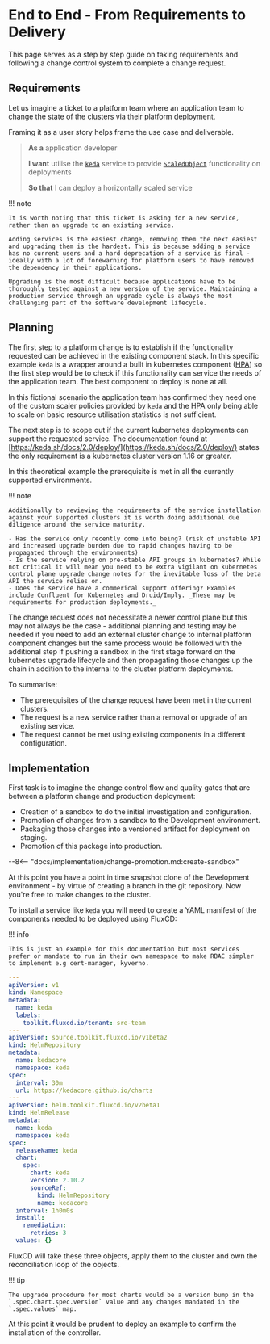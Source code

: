 # End to End - From Requirements to Delivery

This page serves as a step by step guide on taking requirements and following a change control system to complete a change request.

## Requirements

Let us imagine a ticket to a platform team where an application team to change the state of the clusters via their platform deployment.

Framing it as a user story helps frame the use case and deliverable.

> **As a** application developer
>
> **I want** utilise the [`keda`](https://keda.sh/) service to provide [`ScaledObject`](https://keda.sh/docs/2.0/concepts/scaling-deployments/#scaledobject-spec) functionality on deployments
>
> **So that** I can deploy a horizontally scaled service

!!! note

    It is worth noting that this ticket is asking for a new service, rather than an upgrade to an existing service. 
    
    Adding services is the easiest change, removing them the next easiest and upgrading them is the hardest. This is because adding a service has no current users and a hard deprecation of a service is final - ideally with a lot of forewarning for platform users to have removed the dependency in their applications.

    Upgrading is the most difficult because applications have to be thoroughly tested against a new version of the service. Maintaining a production service through an upgrade cycle is always the most challenging part of the software development lifecycle.

## Planning

The first step to a platform change is to establish if the functionality requested can be achieved in the existing component stack. In this specific example `keda` is a wrapper around a built in kubernetes component ([HPA](https://kubernetes.io/docs/tasks/run-application/horizontal-pod-autoscale/)) so the first step would be to check if this functionality can service the needs of the application team. The best component to deploy is none at all.

In this fictional scenario the application team has confirmed they need one of the custom scaler policies provided by `keda` and the HPA only being able to scale on basic resource utilisation statistics is not sufficient.

The next step is to scope out if the current kubernetes deployments can support the requested service. The documentation found at [https://keda.sh/docs/2.0/deploy/](https://keda.sh/docs/2.0/deploy/) states the only requirement is a kubernetes cluster version 1.16 or greater.

In this theoretical example the prerequisite is met in all the currently supported environments.

!!! note

    Additionally to reviewing the requirements of the service installation against your supported clusters it is worth doing additional due diligence around the service maturity.

    - Has the service only recently come into being? (risk of unstable API and increased upgrade burden due to rapid changes having to be propagated through the environments)
    - Is the service relying on pre-stable API groups in kubernetes? While not critical it will mean you need to be extra vigilant on kubernetes control plane upgrade change notes for the inevitable loss of the beta API the service relies on.
    - Does the service have a commerical support offering? Examples include Confluent for Kubernetes and Druid/Imply. _These may be requirements for production deployments._

The change request does not necessitate a newer control plane but this may not always be the case - additional planning and testing may be needed if you need to add an external cluster change to internal platform component changes but the same process would be followed with the additional step if pushing a sandbox in the first stage forward on the kubernetes upgrade lifecycle and then propagating those changes up the chain in addition to the internal to the cluster platform deployments.

To summarise:

- The prerequisites of the change request have been met in the current clusters.
- The request is a new service rather than a removal or upgrade of an existing service.
- The request cannot be met using existing components in a different configuration.

## Implementation

First task is to imagine the change control flow and quality gates that are between a platform change and production deployment:

- Creation of a sandbox to do the initial investigation and configuration.
- Promotion of changes from a sandbox to the Development environment.
- Packaging those changes into a versioned artifact for deployment on staging.
- Promotion of this package into production.

--8<-- "docs/implementation/change-promotion.md:create-sandbox"

At this point you have a point in time snapshot clone of the Development environment - by virtue of creating a branch in the git repository. Now you're free to make changes to the cluster.

To install a service like `keda` you will need to create a YAML manifest of the components needed to be deployed using FluxCD:

!!! info

    This is just an example for this documentation but most services prefer or mandate to run in their own namespace to make RBAC simpler to implement e.g cert-manager, kyverno.

```yaml title="platform/services/keda.yaml" linenums="1"
---
apiVersion: v1
kind: Namespace
metadata:
  name: keda
  labels:
    toolkit.fluxcd.io/tenant: sre-team
---
apiVersion: source.toolkit.fluxcd.io/v1beta2
kind: HelmRepository
metadata:
  name: kedacore
  namespace: keda
spec:
  interval: 30m
  url: https://kedacore.github.io/charts
---
apiVersion: helm.toolkit.fluxcd.io/v2beta1
kind: HelmRelease
metadata:
  name: keda
  namespace: keda
spec:
  releaseName: keda
  chart:
    spec:
      chart: keda
      version: 2.10.2
      sourceRef:
        kind: HelmRepository
        name: kedacore
  interval: 1h0m0s
  install:
    remediation:
      retries: 3
  values: {}
```

FluxCD will take these three objects, apply them to the cluster and own the reconciliation loop of the objects. 

!!! tip

    The upgrade procedure for most charts would be a version bump in the `.spec.chart.spec.version` value and any changes mandated in the `.spec.values` map.

At this point it would be prudent to deploy an example to confirm the installation of the controller.

